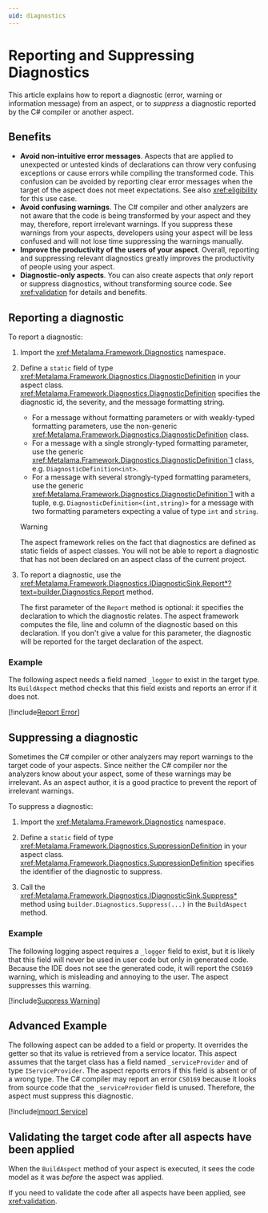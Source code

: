 ```yaml
---
uid: diagnostics
---
```

# Reporting and Suppressing Diagnostics

This article explains how to report a diagnostic (error, warning or information message) from an aspect, or to _suppress_ a diagnostic reported by the C# compiler or another aspect.

## Benefits

* **Avoid non-intuitive error messages**. Aspects that are applied to unexpected or untested kinds of declarations can throw very confusing exceptions or cause errors while compiling the transformed code. This confusion can be avoided by reporting clear error messages when the target of the aspect does not meet expectations. See also <xref:eligibility> for this use case.
* **Avoid confusing warnings**. The C# compiler and other analyzers are not aware that the code is being transformed by your aspect and they may, therefore, report irrelevant warnings. If you suppress these warnings from your aspects, developers using your aspect will be less confused and will not lose time suppressing the warnings manually.
* **Improve the productivity of the users of your aspect**. Overall, reporting and suppressing relevant diagnostics greatly improves the productivity of people using your aspect.
* **Diagnostic-only aspects**. You can also create aspects that _only_ report or suppress diagnostics, without transforming source code. See <xref:validation> for details and benefits.

## Reporting a diagnostic

[comment]: # (TODO: When to report a diagnostic? Eligibility vs diagnostic.)

To report a diagnostic:

1. Import the <xref:Metalama.Framework.Diagnostics> namespace.

2. Define a `static` field of type <xref:Metalama.Framework.Diagnostics.DiagnosticDefinition> in your aspect class. <xref:Metalama.Framework.Diagnostics.DiagnosticDefinition> specifies the diagnostic id, the severity, and the message formatting string.

    - For a message without formatting parameters or with weakly-typed formatting parameters, use the non-generic <xref:Metalama.Framework.Diagnostics.DiagnosticDefinition> class.
    - For a message with a single strongly-typed formatting parameter, use the generic <xref:Metalama.Framework.Diagnostics.DiagnosticDefinition`1> class, e.g. `DiagnosticDefinition<int>`.
    - For a message with several strongly-typed formatting parameters, use the generic <xref:Metalama.Framework.Diagnostics.DiagnosticDefinition`1> with a tuple, e.g. `DiagnosticDefinition<(int,string)>` for a message with two formatting parameters expecting a value of type `int` and `string`.

    > [!WARNING]
    > The aspect framework relies on the fact that diagnostics are defined as static fields of aspect classes. You will not be able to report a diagnostic that has not been declared on an aspect class of the current project.

3. To report a diagnostic, use the <xref:Metalama.Framework.Diagnostics.IDiagnosticSink.Report*?text=builder.Diagnostics.Report> method.

    The first parameter of the `Report` method is optional: it specifies the declaration to which the diagnostic relates. The aspect framework computes the file, line and column of the diagnostic based on this declaration. If you don't give a value for this parameter, the diagnostic will be reported for the target declaration of the aspect.

### Example

The following aspect needs a field named `_logger` to exist in the target type. Its `BuildAspect` method checks that this field exists and reports an error if it does not.

[!include[Report Error](../../../code/Metalama.Documentation.SampleCode.AspectFramework/ReportError.cs)]

## Suppressing a diagnostic

Sometimes the C# compiler or other analyzers may report warnings to the target code of your aspects. Since neither the C# compiler nor the analyzers know about your aspect, some of these warnings may be irrelevant. As an aspect author, it is a good practice to prevent the report of irrelevant warnings.

To suppress a diagnostic:

1. Import the <xref:Metalama.Framework.Diagnostics> namespace.

2. Define a `static` field of type <xref:Metalama.Framework.Diagnostics.SuppressionDefinition> in your aspect class. <xref:Metalama.Framework.Diagnostics.SuppressionDefinition> specifies the identifier of the diagnostic to suppress.

3. Call the <xref:Metalama.Framework.Diagnostics.IDiagnosticSink.Suppress*> method using `builder.Diagnostics.Suppress(...)` in the `BuildAspect` method.

### Example

The following logging aspect requires a `_logger` field to exist, but it is likely that this field will never be used in user code but only in generated code. Because the IDE does not see the generated code, it will report the `CS0169` warning, which is misleading and annoying to the user. The aspect suppresses this warning.

[!include[Suppress Warning](../../../code/Metalama.Documentation.SampleCode.AspectFramework/SuppressWarning.cs)]


## Advanced Example

The following aspect can be added to a field or property. It overrides the getter so that its value is retrieved from a service locator. This aspect assumes that the target class has a field named `_serviceProvider` and of type `IServiceProvider`. The aspect reports errors if this field is absent or of a wrong type. The C# compiler may report an error `CS0169` because it looks from source code that the `_serviceProvider` field is unused. Therefore, the aspect must suppress this diagnostic.

[!include[Import Service](../../../code/Metalama.Documentation.SampleCode.AspectFramework/LocalImport.cs)]

## Validating the target code after all aspects have been applied

When the `BuildAspect` method of your aspect is executed, it sees the code model as it was _before_ the aspect was applied.

If you need to validate the code after all aspects have been applied, see <xref:validation>.